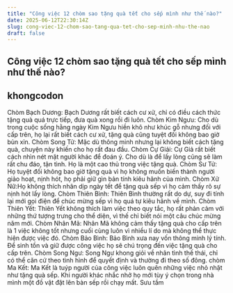 ```yaml
---
title: "Công việc 12 chòm sao tặng quà tết cho sếp mình như thế nào?"
date: 2025-06-12T22:30:14Z
slug: cong-viec-12-chom-sao-tang-qua-tet-cho-sep-minh-nhu-the-nao
draft: false
---
```


## Công việc 12 chòm sao tặng quà tết cho sếp mình như thế nào?

## khongcodon

Chòm Bạch Dương: Bạch Dương rất biết cách cư xử, chỉ có điều cách thức tặng quà quá trực tiếp, đưa quà xong rồi đi luôn.
Chòm Kim Ngưu: Cho dù trong cuộc sống hằng ngày Kim Ngưu hiền khô như khúc gỗ nhưng đối với cấp trên, họ lại rất biết cách cư xử, tặng quà cũng tuyệt đối không bao giờ bủn xỉn.
Chòm Song Tử: Mặc dù thông minh nhưng lại không biết cách tặng quà, chuyện này khiến cho họ rất đau đầu.
Chòm Cự Giải: Cự Giả rất biết cách nhìn nét mặt người khác để đoán ý. Cho dù là để lấy lòng cũng sẽ làm rất chu đáo, tận tình. Họ là một cao thủ trong việc tặng quà.
Chòm Sư Tử: Họ tuyệt đối không bao giờ tặng quà vì họ không muốn biến thành người giảo hoạt, nịnh hót, họ phải giữ gìn bản tính kiêu hãnh của mình.
Chòm Xử Nữ:Họ không thích nhân dịp ngày tết để tặng quà sếp vì họ cảm thấy rõ sự nịnh hót lấy lòng.
Chòm Thiên Bình: Thiên Bình thường rất do dự, suy đi tính lại mới gọi điện để chúc mừng sếp vì họ quá tự kiêu hãnh về mình.
Chòm Thiên Yết: Thiên Yết không thích làm việc theo quy tắc, họ rất phản cảm với những thứ tượng trưng cho thể diện, vì thế chỉ biết nói một câu chúc mừng năm mới.
Chòm Nhân Mã: Nhân Mã không cảm thấy tặng quà cho cấp trên là 1 việc không tốt nhưng cuối cùng luôn vì nhiều lí do mà không thể thực hiện được việc đó.
Chòm Bảo Bình: Bảo Bình xưa nay vốn thông minh lý tính. Để sinh tồn và giữ được công việc họ sẽ chú trọng đến việc tặng quà cho cấp trên.
Chòm Song Ngư: Song Ngư khong giỏi về nhân tình thế thái, chỉ có thể căn cứ theo tình hình để quyết định và thường đi theo số đông.
chòm Ma Kết: Ma Kết là tuýp người của công việc luôn quên những việc nhỏ nhặt như tặng quà sếp. Khi người khác nhắc nhở họ mới tùy ý chọn trong nhà mình một đồ vật đặt lên bàn sếp rồi chạy mất.
Sưu tầm